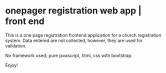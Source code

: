 # onepager registration web app | front end
This is a one page registration frontend application for a church registration system. 
Data entered are not collected, however, they are used for validation.

No framework used; pure javascript, html, css with bootstrap.

Enjoy!
